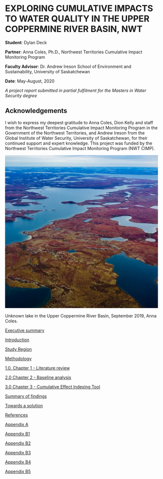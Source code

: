 # EXPLORING CUMULATIVE IMPACTS TO WATER QUALITY IN THE UPPER COPPERMINE RIVER BASIN, NWT

**Student**: Dylan Deck

**Partner**: Anna Coles, Ph.D., Northwest Territories Cumulative Impact Monitoring Program

**Faculty Advisor**: Dr. Andrew Ireson School of Environment and Sustainability, University of Saskatchewan

**Date**: May-August, 2020

*A project report submitted in partial fulfilment for the Masters in Water Security degree*

## Acknowledgements

I wish to express my deepest gratitude to Anna Coles, Dion Kelly and staff from the Northwest Territories Cumulative Impact Monitoring Program in the Government of the Northwest Territories, and Andrew Ireson from the Global Institute of Water Security, University of Saskatchewan, for their continued support and expert knowledge. This project was funded by the Northwest Territories Cumulative Impact Monitoring Program (NWT CIMP).

<img src="IMG_8632.png" alt="Coppermine">

Unknown lake in the Upper Coppermine River Basin, September 2019, Anna Coles.


[Executive summary](execsum.html)

[Introduction](intro.html)

[Study Region](site.html)

[Methodology](Methodology.html)

[1.0. Chapter 1 - Literature review](Chapter1.html) 

[2.0 Chapter 2 - Baseline analysis](Chapter2.html)

[3.0 Chapter 3 - Cumulative Effect Indexing Tool](Chapter3.html)

[Summary of findings](findings.html)

[Towards a solution](solution.html)

[References](references.html)

[Appendix A](appendixA.html)

[Appendix B1](appendixB1.html)

[Appendix B2](appendixB2.html)

[Appendix B3](appendixB3.html)

[Appendix B4](appendixB4.html)

[Appendix B5](appendixB5.html)


